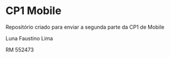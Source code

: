# CP1 Mobile

Repositório criado para enviar a segunda parte da CP1 de Mobile

Luna Faustino Lima

RM 552473

